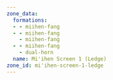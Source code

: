 ```yaml
---
zone_data:
  formations:
  - - miihen-fang
  - - miihen-fang
    - miihen-fang
  - - miihen-fang
    - dual-horn
  name: Mi'ihen Screen 1 (Ledge)
zone_id: mi'ihen-screen-1-ledge
---
```

